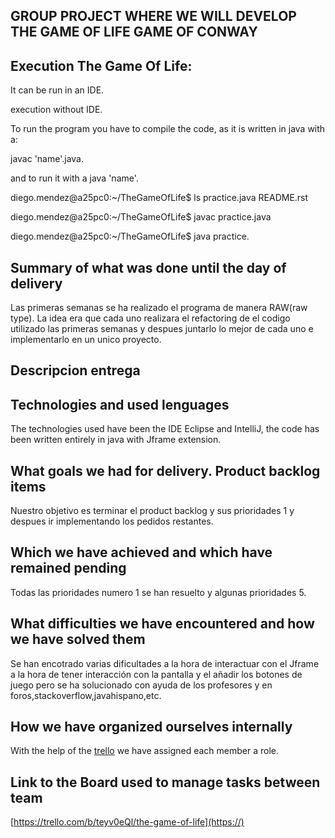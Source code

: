 
**GROUP PROJECT WHERE WE WILL DEVELOP THE GAME OF LIFE GAME OF CONWAY**
--

**Execution The Game Of Life:**
--

It can be run in an IDE.

execution without IDE.

To run the program you have to compile the code, as it is written in java with a:

javac 'name'.java.

and to run it with a java 'name'.

diego.mendez@a25pc0:~/TheGameOfLife$ ls
practice.java  README.rst

diego.mendez@a25pc0:~/TheGameOfLife$ javac practice.java

diego.mendez@a25pc0:~/TheGameOfLife$ java practice.

**Summary of what was done until the day of delivery**
--
Las primeras semanas se ha realizado el programa de manera RAW(raw type).
La idea era que cada uno realizara el refactoring de el codigo utilizado las primeras semanas y despues juntarlo  lo mejor de cada uno e implementarlo en un unico proyecto.

**Descripcion entrega**
--

**Technologies and used lenguages**
--

The technologies used have been the IDE Eclipse and IntelliJ, the code has been written entirely in java with Jframe extension.

**What goals we had for delivery. Product backlog items**
--

Nuestro objetivo es terminar el product backlog y sus prioridades 1  y despues ir implementando los pedidos restantes.

**Which we have achieved and which have remained pending**
--

Todas las prioridades numero 1 se han resuelto y algunas prioridades 5.

**What difficulties we have encountered and how we have solved them**
--

Se han encotrado varias dificultades a la hora de interactuar con el Jframe a la hora de tener interacción con la pantalla y el añadir los botones de juego pero se ha solucionado con ayuda de los profesores y en foros,stackoverflow,javahispano,etc.


**How we have organized ourselves internally**
--

With the help of the [trello](https:/trello.com/es/) we have assigned each member a role.

**Link to the Board used to manage tasks between team**
--

[https://trello.com/b/teyv0eQl/the-game-of-life](https://)
